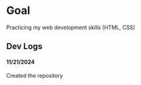 # Goal
 Practicing my web development skills (HTML, CSS)

## Dev Logs

#### 11/21/2024 

Created the repository